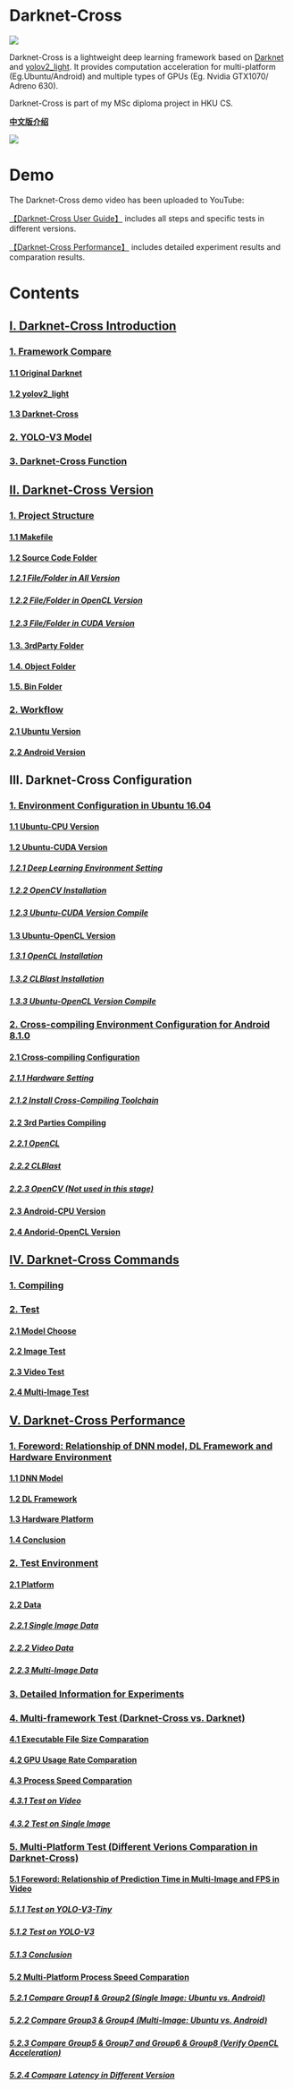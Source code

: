 # Darknet-Cross

![](introduction/img/logo.png)

Darknet-Cross is a lightweight deep learning framework based on [Darknet](https://github.com/pjreddie/darknet) and [yolov2_light](https://github.com/AlexeyAB/yolo2_light). It provides computation acceleration for multi-platform (Eg.Ubuntu/Android) and multiple types of GPUs (Eg. Nvidia GTX1070/ Adreno 630).

Darknet-Cross is part of my MSc diploma project in HKU CS.

**[中文版介绍](https://github.com/huuuuusy/Darknet-Cross/blob/master/README-CN.md)**

![](introduction/img/demo.gif)

# Demo

The Darknet-Cross demo video has been uploaded to YouTube:

[【Darknet-Cross User Guide】](https://www.youtube.com/watch?v=8xCK8W_QdOA) includes all steps and specific tests in different versions.

[【Darknet-Cross Performance】](https://www.youtube.com/watch?v=_ma2aS2Ho4Q) includes  detailed experiment results and comparation results.

# Contents

## [I. Darknet-Cross Introduction](https://github.com/huuuuusy/Darknet-Cross/blob/master/introduction/Introduction.md)

### [1. Framework Compare](https://github.com/huuuuusy/Darknet-Cross/blob/master/introduction/Introduction.md#1-framework-compare)

#### [1.1 Original Darknet](https://github.com/huuuuusy/Darknet-Cross/blob/master/introduction/Introduction.md#11-original-darknet)

#### [1.2 yolov2_light](https://github.com/huuuuusy/Darknet-Cross/blob/master/introduction/Introduction.md#12-yolov2_light)

#### [1.3 Darknet-Cross](https://github.com/huuuuusy/Darknet-Cross/blob/master/introduction/Introduction.md#13-darknet-cross)

### [2. YOLO-V3 Model](https://github.com/huuuuusy/Darknet-Cross/blob/master/introduction/Introduction.md#2-yolo-v3-model)

### [3. Darknet-Cross Function](https://github.com/huuuuusy/Darknet-Cross/blob/master/introduction/Introduction.md#3-darknet-cross-function)

## [II. Darknet-Cross Version](https://github.com/huuuuusy/Darknet-Cross/blob/master/introduction/Version.md)

### [1. Project Structure](https://github.com/huuuuusy/Darknet-Cross/blob/master/introduction/Version.md#1-project-structure)

#### [1.1 Makefile](https://github.com/huuuuusy/Darknet-Cross/blob/master/introduction/Version.md#11-makefile)

#### [1.2 Source Code Folder](https://github.com/huuuuusy/Darknet-Cross/blob/master/introduction/Version.md#12-source-code-folder)

##### [1.2.1 File/Folder in All Version](https://github.com/huuuuusy/Darknet-Cross/blob/master/introduction/Version.md#121-filefolder-in-all-version)

##### [1.2.2 File/Folder in OpenCL Version](https://github.com/huuuuusy/Darknet-Cross/blob/master/introduction/Version.md#122-filefolder-in-opencl-version)

##### [1.2.3 File/Folder in CUDA Version](https://github.com/huuuuusy/Darknet-Cross/blob/master/introduction/Version.md#123-filefolder-in-cuda-version)

#### [1.3. 3rdParty Folder](https://github.com/huuuuusy/Darknet-Cross/blob/master/introduction/Version.md#13-3rdparty-folder)

#### [1.4. Object Folder](https://github.com/huuuuusy/Darknet-Cross/blob/master/introduction/Version.md#14-object-folder)

#### [1.5. Bin Folder](https://github.com/huuuuusy/Darknet-Cross/blob/master/introduction/Version.md#15-bin-folder)

### [2. Workflow](https://github.com/huuuuusy/Darknet-Cross/blob/master/introduction/Version.md#2-workflow)

#### [2.1 Ubuntu Version](https://github.com/huuuuusy/Darknet-Cross/blob/master/introduction/Version.md#2-workflow)

#### [2.2 Android Version](https://github.com/huuuuusy/Darknet-Cross/blob/master/introduction/Version.md#22-android-version)

## III. Darknet-Cross Configuration

### [1. Environment Configuration in Ubuntu 16.04](https://github.com/huuuuusy/Darknet-Cross/blob/master/introduction/User_Guide_Ubuntu.md)

#### [1.1 Ubuntu-CPU Version](https://github.com/huuuuusy/Darknet-Cross/blob/master/introduction/User_Guide_Ubuntu.md#11-ubuntu-cpu-version)

#### [1.2 Ubuntu-CUDA Version](https://github.com/huuuuusy/Darknet-Cross/blob/master/introduction/User_Guide_Ubuntu.md#12-ubuntu-cuda-version)

##### [1.2.1 Deep Learning Environment Setting](https://github.com/huuuuusy/Darknet-Cross/blob/master/introduction/User_Guide_Ubuntu.md#121-deep-learning-environment-setting)

##### [1.2.2 OpenCV Installation](https://github.com/huuuuusy/Darknet-Cross/blob/master/introduction/User_Guide_Ubuntu.md#122-opencv-340-installation)

##### [1.2.3 Ubuntu-CUDA Version Compile](https://github.com/huuuuusy/Darknet-Cross/blob/master/introduction/User_Guide_Ubuntu.md#123-ubuntu-cuda-version-compile)

#### [1.3 Ubuntu-OpenCL Version](https://github.com/huuuuusy/Darknet-Cross/blob/master/introduction/User_Guide_Ubuntu.md#13-ubuntu-opencl-version)

##### [1.3.1 OpenCL Installation](https://github.com/huuuuusy/Darknet-Cross/blob/master/introduction/User_Guide_Ubuntu.md#131-opencl-installation)

##### [1.3.2 CLBlast Installation](https://github.com/huuuuusy/Darknet-Cross/blob/master/introduction/User_Guide_Ubuntu.md#132-clblast-installation)

##### [1.3.3 Ubuntu-OpenCL Version Compile](https://github.com/huuuuusy/Darknet-Cross/blob/master/introduction/User_Guide_Ubuntu.md#133-ubuntu-opencl-version-compile)

### [2. Cross-compiling Environment Configuration  for Android 8.1.0](https://github.com/huuuuusy/Darknet-Cross/blob/master/introduction/User_Guide_Android.md)

#### [2.1 Cross-compiling Configuration](https://github.com/huuuuusy/Darknet-Cross/blob/master/introduction/User_Guide_Android.md#21-cross-compiling-configuration)

##### [2.1.1 Hardware Setting](https://github.com/huuuuusy/Darknet-Cross/blob/master/introduction/User_Guide_Android.md#211-hardware-setting)

##### [2.1.2 Install Cross-Compiling Toolchain](https://github.com/huuuuusy/Darknet-Cross/blob/master/introduction/User_Guide_Android.md#212-install-cross-compiling-toolchain)

#### [2.2 3rd Parties Compiling](https://github.com/huuuuusy/Darknet-Cross/blob/master/introduction/User_Guide_Android.md#22-3rd-parties-compiling)

##### [2.2.1 OpenCL](https://github.com/huuuuusy/Darknet-Cross/blob/master/introduction/User_Guide_Android.md#221-opencl)

##### [2.2.2 CLBlast](https://github.com/huuuuusy/Darknet-Cross/blob/master/introduction/User_Guide_Android.md#222-clblast)

##### [2.2.3 OpenCV (Not used in this stage)](https://github.com/huuuuusy/Darknet-Cross/blob/master/introduction/User_Guide_Android.md#223-opencv-not-used-in-this-stage)

#### [2.3 Android-CPU Version](https://github.com/huuuuusy/Darknet-Cross/blob/master/introduction/User_Guide_Android.md#23-android-cpu-version)

#### [2.4 Andorid-OpenCL Version](https://github.com/huuuuusy/Darknet-Cross/blob/master/introduction/User_Guide_Android.md#24-andorid-opencl-version)

## [IV. Darknet-Cross Commands](https://github.com/huuuuusy/Darknet-Cross/blob/master/introduction/Commands.md)

### [1. Compiling](https://github.com/huuuuusy/Darknet-Cross/blob/master/introduction/Commands.md#1-compiling)

### [2. Test](https://github.com/huuuuusy/Darknet-Cross/blob/master/introduction/Commands.md#2-test)

#### [2.1 Model Choose](https://github.com/huuuuusy/Darknet-Cross/blob/master/introduction/Commands.md#21-model-choose)

#### [2.2 Image Test](https://github.com/huuuuusy/Darknet-Cross/blob/master/introduction/Commands.md#22-image-test)

#### [2.3 Video Test](https://github.com/huuuuusy/Darknet-Cross/blob/master/introduction/Commands.md#23-video-test)

#### [2.4 Multi-Image Test](https://github.com/huuuuusy/Darknet-Cross/blob/master/introduction/Commands.md#24-multi-image-test)

## [V. Darknet-Cross Performance](https://github.com/huuuuusy/Darknet-Cross/blob/master/introduction/Performance.md)

### [1. Foreword: Relationship of DNN model, DL Framework and Hardware Environment](https://github.com/huuuuusy/Darknet-Cross/blob/master/introduction/Performance.md#1-foreword-relationship-of-dnn-model-dl-framework-and-hardware-environment)

#### [1.1 DNN Model](https://github.com/huuuuusy/Darknet-Cross/blob/master/introduction/Performance.md#11-dnn-model)

#### [1.2 DL Framework](https://github.com/huuuuusy/Darknet-Cross/blob/master/introduction/Performance.md#12-dl-framework)

#### [1.3 Hardware Platform](https://github.com/huuuuusy/Darknet-Cross/blob/master/introduction/Performance.md#13-hardware-platform)

#### [1.4 Conclusion](https://github.com/huuuuusy/Darknet-Cross/blob/master/introduction/Performance.md#14-conclusion)

### [2. Test Environment](https://github.com/huuuuusy/Darknet-Cross/blob/master/introduction/Performance.md#2-test-environment)

#### [2.1 Platform](https://github.com/huuuuusy/Darknet-Cross/blob/master/introduction/Performance.md#21-platform)

#### [2.2 Data](https://github.com/huuuuusy/Darknet-Cross/blob/master/introduction/Performance.md#22-data)

##### [2.2.1 Single Image Data](https://github.com/huuuuusy/Darknet-Cross/blob/master/introduction/Performance.md#221-single-image-data)

##### [2.2.2 Video Data](https://github.com/huuuuusy/Darknet-Cross/blob/master/introduction/Performance.md#222-video-data)

##### [2.2.3 Multi-Image Data](https://github.com/huuuuusy/Darknet-Cross/blob/master/introduction/Performance.md#223-multi-image-data)

### [3. Detailed Information for Experiments](https://github.com/huuuuusy/Darknet-Cross/blob/master/introduction/Performance.md#3-detailed-information-for-experiments)

### [4. Multi-framework Test (Darknet-Cross vs. Darknet)](https://github.com/huuuuusy/Darknet-Cross/blob/master/introduction/Performance.md#4-multi-framework-test-darknet-cross-vs-darknet)

#### [4.1 Executable File Size Comparation](https://github.com/huuuuusy/Darknet-Cross/blob/master/introduction/Performance.md#41-executable-file-size-comparation)

#### [4.2 GPU Usage Rate Comparation](https://github.com/huuuuusy/Darknet-Cross/blob/master/introduction/Performance.md#42-gpu-usage-rate-comparation)

#### [4.3 Process Speed Comparation](https://github.com/huuuuusy/Darknet-Cross/blob/master/introduction/Performance.md#43-process-speed-comparation)

##### [4.3.1 Test on Video](https://github.com/huuuuusy/Darknet-Cross/blob/master/introduction/Performance.md#431-test-on-video)

##### [4.3.2 Test on Single Image](https://github.com/huuuuusy/Darknet-Cross/blob/master/introduction/Performance.md#432-test-on-single-image)

### [5. Multi-Platform Test (Different Verions Comparation in Darknet-Cross)](https://github.com/huuuuusy/Darknet-Cross/blob/master/introduction/Performance.md#5-multi-platform-test-different-verions-comparation-in-darknet-cross)

#### [5.1 Foreword: Relationship of Prediction Time in Multi-Image and FPS in Video](https://github.com/huuuuusy/Darknet-Cross/blob/master/introduction/Performance.md#51-foreword-relationship-of-prediction-time-in-multi-image-and-fps-in-video)

##### [5.1.1 Test on YOLO-V3-Tiny](https://github.com/huuuuusy/Darknet-Cross/blob/master/introduction/Performance.md#511-test-on-yolo-v3-tiny)

##### [5.1.2 Test on YOLO-V3](https://github.com/huuuuusy/Darknet-Cross/blob/master/introduction/Performance.md#512-test-on-yolo-v3)

##### [5.1.3 Conclusion](https://github.com/huuuuusy/Darknet-Cross/blob/master/introduction/Performance.md#513-conclusion)

#### [5.2	Multi-Platform Process Speed Comparation](https://github.com/huuuuusy/Darknet-Cross/blob/master/introduction/Performance.md#52multi-platform-process-speed-comparation)

##### [5.2.1 Compare Group1 & Group2 (Single Image: Ubuntu vs. Android)](https://github.com/huuuuusy/Darknet-Cross/blob/master/introduction/Performance.md#521-compare-group1--group2-single-image-ubuntu-vs-android)

##### [5.2.2 Compare Group3 & Group4 (Multi-Image: Ubuntu vs. Android)](https://github.com/huuuuusy/Darknet-Cross/blob/master/introduction/Performance.md#522-compare-group3--group4-multi-image-ubuntu-vs-android)

##### [5.2.3 Compare Group5 & Group7 and Group6 & Group8 (Verify OpenCL Acceleration)](https://github.com/huuuuusy/Darknet-Cross/blob/master/introduction/Performance.md#523-compare-group5--group7-and-group6--group8-verify-opencl-acceleration)

##### [5.2.4 Compare Latency in Different Version](https://github.com/huuuuusy/Darknet-Cross/blob/master/introduction/Performance.md#524-compare-latency-in-different-version)
